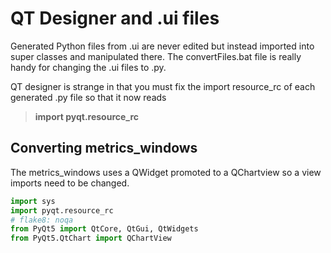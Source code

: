 # QT Designer and .ui files

Generated Python files from .ui are never edited but instead imported into super classes and manipulated there. The convertFiles.bat file is really handy for changing the .ui files to .py.

QT designer is strange in that you must fix the import resource_rc of each generated .py file so that it now reads

> **import pyqt.resource_rc**


## Converting metrics_windows

The metrics_windows uses a QWidget promoted to a QChartview so a view imports need to be changed.

```python
import sys
import pyqt.resource_rc
# flake8: noqa
from PyQt5 import QtCore, QtGui, QtWidgets
from PyQt5.QtChart import QChartView
```
